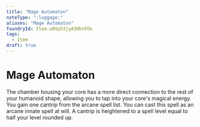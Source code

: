 ```yaml
---
title: "Mage Automaton"
noteType: ":luggage:"
aliases: "Mage Automaton"
foundryId: Item.uBVph3jyAIWhnFOn
tags:
  - Item
draft: true
---
```


# Mage Automaton

The chamber housing your core has a more direct connection to the rest of your humanoid shape, allowing you to tap into your core's magical energy. You gain one cantrip from the arcane spell list. You can cast this spell as an arcane innate spell at will. A cantrip is heightened to a spell level equal to half your level rounded up.
